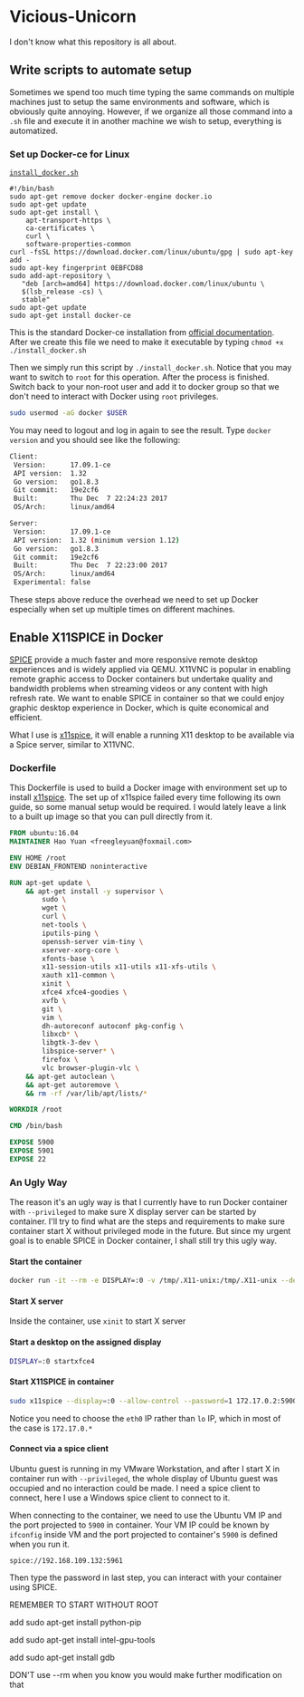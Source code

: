 # Vicious-Unicorn
I don't know what this repository is all about.



## Write scripts to automate setup

Sometimes we spend too much time typing the same commands on multiple machines just to setup the same environments and software, which is obviously quite annoying. However, if we organize all those command into a `.sh` file and execute it in another machine we wish to setup, everything is automatized. 

### Set up Docker-ce for Linux

[`install_docker.sh`](https://github.com/Freegle1643/Vicious-Unicorn/blob/master/install_docker.sh)

```shell
#!/bin/bash
sudo apt-get remove docker docker-engine docker.io
sudo apt-get update
sudo apt-get install \
    apt-transport-https \
    ca-certificates \
    curl \
    software-properties-common
curl -fsSL https://download.docker.com/linux/ubuntu/gpg | sudo apt-key add -
sudo apt-key fingerprint 0EBFCD88
sudo add-apt-repository \
   "deb [arch=amd64] https://download.docker.com/linux/ubuntu \
   $(lsb_release -cs) \
   stable"
sudo apt-get update
sudo apt-get install docker-ce
```

This is the standard Docker-ce installation from [official documentation](https://docs.docker.com/engine/installation/linux/docker-ce/ubuntu/#install-docker-ce-1). After we create this file we need to make it executable by typing `chmod +x ./install_docker.sh` 

Then we simply run this script by `./install_docker.sh`. Notice that you may want to switch to `root` for this operation. After the process is finished. Switch back to your non-root user and add it to docker group so that we don't need to interact with Docker using `root` privileges.

```bash
sudo usermod -aG docker $USER
```

You may need to logout and log in again to see the result. Type `docker version` and you should see like the following:

```bash
Client:
 Version:      17.09.1-ce
 API version:  1.32
 Go version:   go1.8.3
 Git commit:   19e2cf6
 Built:        Thu Dec  7 22:24:23 2017
 OS/Arch:      linux/amd64

Server:
 Version:      17.09.1-ce
 API version:  1.32 (minimum version 1.12)
 Go version:   go1.8.3
 Git commit:   19e2cf6
 Built:        Thu Dec  7 22:23:00 2017
 OS/Arch:      linux/amd64
 Experimental: false
```

These steps above reduce the overhead we need to set up Docker especially when set up multiple times on different machines.



## Enable X11SPICE in Docker

[SPICE](https://www.spice-space.org/) provide a much faster and more responsive remote desktop experiences and is widely applied via QEMU. X11VNC is popular in enabling remote graphic access to Docker containers but undertake quality and bandwidth problems when streaming videos or any content with high refresh rate. We want to enable SPICE in container so that we could enjoy graphic desktop experience in Docker, which is quite economical and efficient.

What I use is [x11spice](https://gitlab.com/spice/x11spice), it will enable a running X11 desktop to be available via a Spice server, similar to X11VNC.

### Dockerfile

This Dockerfile is used to build a Docker image with environment set up to install [x11spice](https://gitlab.com/spice/x11spice). The set up of x11spice failed every time following its own guide, so some manual setup would be required. I would lately leave a link to a built up image so that you can pull directly from it. 

```dockerfile
FROM ubuntu:16.04
MAINTAINER Hao Yuan <freegleyuan@foxmail.com>

ENV HOME /root
ENV DEBIAN_FRONTEND noninteractive

RUN apt-get update \
	&& apt-get install -y supervisor \
		sudo \
		wget \
		curl \
		net-tools \
		iputils-ping \
		openssh-server vim-tiny \
		xserver-xorg-core \
		xfonts-base \
		x11-session-utils x11-utils x11-xfs-utils \
	   	xauth x11-common \
	   	xinit \
		xfce4 xfce4-goodies \
		xvfb \
		git \
		vim \
		dh-autoreconf autoconf pkg-config \
		libxcb* \
		libgtk-3-dev \
		libspice-server* \
		firefox \
		vlc browser-plugin-vlc \
	&& apt-get autoclean \
	&& apt-get autoremove \
	&& rm -rf /var/lib/apt/lists/*

WORKDIR /root

CMD /bin/bash

EXPOSE 5900
EXPOSE 5901
EXPOSE 22
```



### An Ugly Way

The reason it's an ugly way is that I currently have to run Docker container with `--privileged` to make sure X display server can be started by container. I'll try to find what are the steps and requirements to make sure container start X without privileged mode in the future. But since my urgent goal is to enable SPICE in Docker container, I shall still try this ugly way. 

#### Start the container

```bash
docker run -it --rm -e DISPLAY=:0 -v /tmp/.X11-unix:/tmp/.X11-unix --device /dev/snd --privileged --device=/dev/dri:/dev/dri -p 5961:5900 -p 5971:5901 freegle/ubuntu-16.04-x11spice-xfce4-vlc-2:setup.j.4
```

#### Start X server

Inside the container, use `xinit` to start X server

#### Start a desktop on the assigned display 

```bash
DISPLAY=:0 startxfce4
```

#### Start X11SPICE in container

```bash
sudo x11spice --display=:0 --allow-control --password=1 172.17.0.2:5900
```

Notice you need to choose the `eth0` IP rather than `lo` IP, which in most of the case is `172.17.0.*`

#### Connect via a spice client

Ubuntu guest is running in my VMware Workstation, and after I start X in container run with `--privileged`, the whole display of Ubuntu guest was occupied and no interaction could be made. I need a spice client to connect, here I use a Windows spice client to connect to it. 

When connecting to the container, we need to use the Ubuntu VM IP and the port projected to `5900` in container. Your VM IP could be known by `ifconfig` inside VM and the port projected to container's `5900` is defined when you run it.

```
spice://192.168.109.132:5961
```

Then type the password in last step, you can interact with your container using SPICE.





REMEMBER TO START WITHOUT ROOT

add sudo apt-get install python-pip

add sudo apt-get install intel-gpu-tools

add sudo apt-get install gdb

DON'T use --rm when you know you would make further modification on that